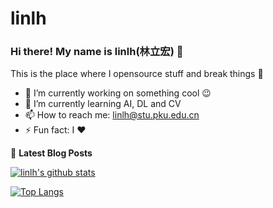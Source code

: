 # linlh
### Hi there! My name is linlh(林立宏) 👋
This is the place where I opensource stuff and break things :rofl:

- 🔭 I’m currently working on something cool :wink:
- 🌱 I’m currently learning AI, DL and CV
- 📫 How to reach me: linlh@stu.pku.edu.cn
- ⚡ Fun fact: I :heart: 

📕 **Latest Blog Posts**
<!-- BLOG-POST-LIST:START -->
<!-- BLOG-POST-LIST:END -->

[![linlh's github stats](https://github-readme-stats.vercel.app/api?username=linlih)](https://github.com/anuraghazra/github-readme-stats)

[![Top Langs](https://github-readme-stats.vercel.app/api/top-langs/?username=linlih&layout=compact)](https://github.com/anuraghazra/github-readme-stats)
